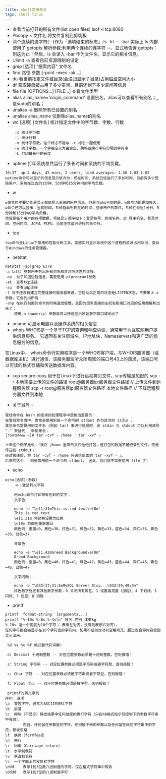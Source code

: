 ```yaml
---
title: shell常用命令
tags: shell linux
---
```

- 查看当前打开的所有文件(list open files)  lsof -i tcp:8080 
- Pbcopy < 文件名 将文件复制到剪切板
- 两个连续的连字符(--)作为「选项结束的标志」,ls -lrt -- -bar
  实际上 ls 内部使用了 getopts 解析参数;利用两个连续的连字符 --，显式地告诉 getopts：到这为止！然后，ls 会读入 -bar 作为文件名，显示它的相关信息。
- Ulimit -a  查看目前资源限制的设定
- grep [选项] "搜索内容" 文件名
- find 路径 参数 [-print -exec -ok ..]
- du 看当前指定文件或目录(会递归显示子目录)占用磁盘空间大小
- df 获取硬盘被占用了多少空间，目前还剩下多少空间等信息
- file file [OPTIONS...] [FILE...] 查看文件类型
- alias   alias_name='origin_command' 设置别名，alias可以查看所有别名；_是sudo的别名；
- unalias -a 删除所有已设置的别名
- unalias alias_name 仅删除alias_name的别名
- wc [选项] [文件名] 统计指定文件中的字节数、字数、行数
   ``` 
    -c 统计字节数
    -l 统计行数
    -m 统计字符数。这个标志不能与 -c 标志一起使用
    -w 统计字数。一个字被定义为由空白、跳格或换行字符分隔的字符串
    -L 打印最长行的长度
    ```
- uptime  打印系统总共运行了多长时间和系统的平均负载。

```
10:37  up 4 days, 45 mins, 2 users, load averages: 1.86 1.83 1.83
uptime命令可以显示的信息显示依次为：现在时间、系统已经运行了多长时间、目前有多少登陆用户、系统在过去的1分钟、5分钟和15分钟内的平均负载。
```
- w

```
w命令的主要功能是显示目前登入系统的用户信息。但是与who不同的是，w命令功能更加强大，
w命令还可以显示：当前时间，系统启动到现在的时间，登录用户的数目，系统在最近1分钟、5分钟和15分钟的平均负载。
然后是每个用户的各项数据，项目显示顺序如下：登录帐号、终端名称、远 程主机名、登录时间、空闲时间、JCPU、PCPU、当前正在运行进程的命令行。
```
- top
```
top命令是Linux下常用的性能分析工具，能够实时显示系统中各个进程的资源占用状况，类似于Windows的任务管理器。
```
- netstat

```
netstat -ap|grep 6379
-a（all）参数用于列出所有监听和非监听状态的连接。
-ap  为了知道进程信息，需要使用-p(program)参数
-at  查看tcp连接 
-au  查看udp连接 
-l 对于还没有建立完整连接的服务器来说，它启动后正常的状态是LISTEN状态，不要带上-a参数，它会列出所有
-anp 在执行前面的命令的时候速度很慢，是因为很多连接的主机名和端口对应的应用都解析出来了；
    使用-n（numeric）参数就可以快速显示原始数字端口或地址了
```
- uname  可显示电脑以及操作系统的相关信息
- whois  WHOIS是一个基于TCP的查询和响应协议，通常用于为互联网用户提供信息服务。 
         它返回有关注册域名，IP地址块，Nameservers和更广泛的信息服务的信息。

在Linux中， whois命令行实用程序是一个WHOIS客户端，与WHOIS服务器（或数据库主机）进行通信，该服务器监听众所周知的端口号43上的请求，该端口号以可读的格式存储和传送数据库内容。
- scp secure copy 用于在Linux下进行远程拷贝文件，scp传输是加密的
  scp -r 本地需要上传的文件的路径 root@服务器ip:服务器文件路径 // 上传文件到远程服务器
  scp -r root@服务器ip:服务器文件路径 本地文件路径  // 下载远程服务器文件到本地
 
- 关于减号 - 

```
管线命令在 bash 的连续的处理程序中是相当重要的！
在管线命令当中，常常会使用到前一个命令的 stdout 作为这次的 stdin ， 
某些命令需要用到文件名 (例如 tar) 来进行处理时，该 stdin 与 stdout 可以利用减号 "-" 来替代， 举例来说：
[root@www ~]# tar -cvf - /home | tar -xvf -

上面这个例子是说：『我将 /home 里面的文件给他打包，但打包的数据不是纪录到文件，而是传送到 stdout； 
经过管线后，将 tar -cvf - /home 传送给后面的 tar -xvf - 』。
后面的这个 - 则是取用前一个命令的 stdout， 因此，我们就不需要使用 file 了！

```
- echo

```
echo(选项)(参数)
    -e：激活转义字符

    用echo命令打印带有色彩的文字：
    文字色：

    echo -e "\e[1;31mThis is red text\e[0m"
    This is red text
    \e[1;31m 将颜色设置为红色
    \e[0m 将颜色重新置回
    颜色码：重置=0，黑色=30，红色=31，绿色=32，黄色=33，蓝色=34，洋红=35，青色=36，白色=37

    背景色：

    echo -e "\e[1;42mGreed Background\e[0m"
    Greed Background
    颜色码：重置=0，黑色=40，红色=41，绿色=42，黄色=43，蓝色=44，洋红=45，青色=46，白色=47

    文字闪动：

    echo -e "\033[37;31;5mMySQL Server Stop...\033[39;49;0m"
    红色数字处还有其他数字参数：0 关闭所有属性、1 设置高亮度（加粗）、4 下划线、5 闪烁、7 反显、8 消隐 
```
- printf

```
printf  format-string  [arguments...]
printf "%-10s %-8s %-4s\n" 姓名 性别 体重kg  
%-10s 指一个宽度为10个字符（-表示左对齐，没有则表示右对齐），
任何字符都会被显示在10个字符宽的字符内，如果不足则自动以空格填充，超过也会将内容全部显示出来。
 
 %d %s %c %f 格式替代符详解:
 
 d: Decimal 十进制整数 -- 对应位置参数必须是十进制整数，否则报错！
 
 s: String 字符串 -- 对应位置参数必须是字符串或者字符型，否则报错！
 
 c: Char 字符 -- 对应位置参数必须是字符串或者字符型，否则报错！
 
 f: Float 浮点 -- 对应位置参数必须是数字型，否则报错！

 printf的转义序列
序列	说明
\a	警告字符，通常为ASCII的BEL字符
\b	后退
\c	抑制（不显示）输出结果中任何结尾的换行字符（只在%b格式指示符控制下的参数字符串中有效）， 
        而且，任何留在参数里的字符、任何接下来的参数以及任何留在格式字符串中的字符，都被忽略
\f	换页（formfeed）
\n	换行
\r	回车（Carriage return）
\t	水平制表符
\v	垂直制表符
\\	一个字面上的反斜杠字符
\ddd	表示1到3位数八进制值的字符。仅在格式字符串中有效
\0ddd	表示1到3位的八进制值字符
```